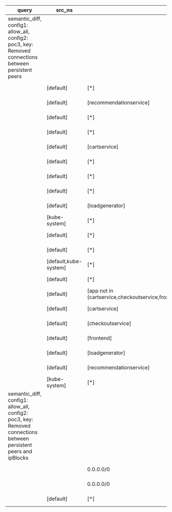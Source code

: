|query|src_ns|src_pods|dst_ns|dst_pods|connection|
|---|---|---|---|---|---|
|semantic_diff, config1: allow_all, config2: poc3, key: Removed connections between persistent peers||||||
||[default]|[*]|[default]|[productcatalogservice]|All but TCP 3550|
||[default]|[recommendationservice]|[default]|[*]|All but TCP 3550|
||[default]|[*]|[default]|[app in (paymentservice,shippingservice)]|All but TCP 50051|
||[default]|[*]|[default]|[checkoutservice]|All but TCP 5050|
||[default]|[cartservice]|[default]|[*]|All but TCP 6379|
||[default]|[*]|[default]|[currencyservice]|All but TCP 7000|
||[default]|[*]|[default]|[cartservice]|All but TCP 7070|
||[default]|[*]|[default]|[app in (emailservice,frontend,loadgenerator,recommendationservice)]|All but TCP 8080|
||[default]|[loadgenerator]|[default]|[*]|All but TCP 8080|
||[kube-system]|[*]|[default]|[*]|All but TCP 8080|
||[default]|[*]|[default]|[adservice]|All but TCP 9555|
||[default]|[*]|[kube-system]|[*]|All but UDP 53|
||[default,kube-system]|[*]|[default]|[loadgenerator]|All connections|
||[default]|[*]|[kube-system]|[etcd-operator]|All connections|
||[default]|[app not in (cartservice,checkoutservice,frontend,loadgenerator,recommendationservice)]|[default,kube-system]|[*]|All connections|
||[default]|[cartservice]|[default]|[app not in (cartservice,loadgenerator,redis-cart)]|All connections|
||[default]|[checkoutservice]|[default]|[app in (adservice,frontend,recommendationservice,redis-cart)]|All connections|
||[default]|[frontend]|[default]|[app in (emailservice,paymentservice,redis-cart)]|All connections|
||[default]|[loadgenerator]|[default]|[app not in (frontend,loadgenerator)]|All connections|
||[default]|[recommendationservice]|[default]|[app not in (loadgenerator,productcatalogservice,recommendationservice)]|All connections|
||[kube-system]|[*]|[default]|[app not in (frontend,loadgenerator)]|All connections|
|semantic_diff, config1: allow_all, config2: poc3, key: Removed connections between persistent peers and ipBlocks||||||
|||0.0.0.0/0|[default]|[*]|All but TCP 8080|
|||0.0.0.0/0|[default]|[app!=frontend]|All connections|
||[default]|[*]||0.0.0.0/0|All connections|
